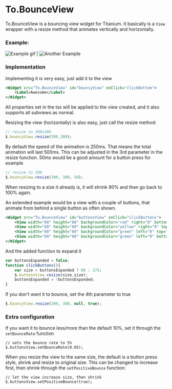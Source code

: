 # To.BounceView
To.BounceView is a bouncing view widget for Titanium. It basically is a `View` wrapper with a resize method that animates vertically and horizontally.


### Example:

![Example gif](http://zippy.gfycat.com/DarlingFairHornet.gif) | ![Another Example](http://zippy.gfycat.com/PortlySpecificBrownbear.gif)

### Implementation

Implementing it is very easy, just add it to the view

```xml
<Widget src="To.BounceView" id="bouncyView" onClick="clickBottom">
    <Label>Awesome</Label>
</Widget>
```

All properties set in the tss will be applied to the view created, and it also supports all subviews as normal.

Resizing the view (horizontally) is also easy, just call the resize method:

```js
// resize to 300x300
$.bouncyView.resize(300,300);
```

By default the speed of the animation is 250ms. That means the total animation will last 500ms. This can be adjusted in the 3rd parameter in the resize function. 50ms would be a good amount for a button press for example

```js
// resize to 300
$.bouncyView.resize(300, 300, 50);
```

When resizing to a size it already is, it will shrink 90% and then go back to 100% again.

An extended example would be a view with a couple of buttons, that animate from behind a single button as often shown.

```xml
<Widget src="To.BounceView" id="buttonsView" onClick="clickButtons">
    <View width="60" height="60" backgroundColor="red" right="0" bottom="0" zIndex="5" onClick="clickButtons" />
    <View width="60" height="60" backgroundColor="yellow" right="0" top="0" zIndex="3" />
    <View width="60" height="60" backgroundColor="green" left="0" top="0" zIndex="3" />
    <View width="60" height="60" backgroundColor="green" left="0" bottom="0" zIndex="3" />
</Widget>
```

And the added function to expand it

```js
var buttonsExpanded = false;
function clickButtons(){
	var size = buttonsExpanded ? 60 : 175;
	$.buttonsView.resize(size,size);
	buttonsExpanded = !buttonsExpanded;
}
```

If you don't want it to bounce, set the 4th parameter to true
```js
$.bouncyView.resize(300, 300, null, true);
```

### Extra configuration

If you want it to bounce less/more than the default 10%, set it through the `setBounceRate` function
```
// sets the bounce rate to 5%
$.buttonsView.setBounceRate(0.05);
```

When you resize the view to the same size, the default is a button press style, shrink and resize to original size. This can be changed to increase first, then shrink through the `setPositiveBounce` function:
```
// let the view increase size, then shrink
$.buttonsView.setPositiveBounce(true);
```
